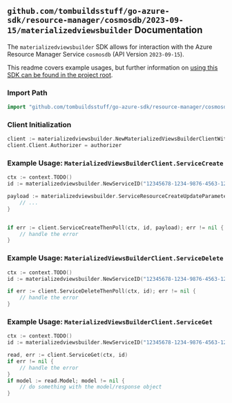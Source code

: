 
## `github.com/tombuildsstuff/go-azure-sdk/resource-manager/cosmosdb/2023-09-15/materializedviewsbuilder` Documentation

The `materializedviewsbuilder` SDK allows for interaction with the Azure Resource Manager Service `cosmosdb` (API Version `2023-09-15`).

This readme covers example usages, but further information on [using this SDK can be found in the project root](https://github.com/tombuildsstuff/go-azure-sdk/tree/main/docs).

### Import Path

```go
import "github.com/tombuildsstuff/go-azure-sdk/resource-manager/cosmosdb/2023-09-15/materializedviewsbuilder"
```


### Client Initialization

```go
client := materializedviewsbuilder.NewMaterializedViewsBuilderClientWithBaseURI("https://management.azure.com")
client.Client.Authorizer = authorizer
```


### Example Usage: `MaterializedViewsBuilderClient.ServiceCreate`

```go
ctx := context.TODO()
id := materializedviewsbuilder.NewServiceID("12345678-1234-9876-4563-123456789012", "example-resource-group", "databaseAccountValue", "serviceValue")

payload := materializedviewsbuilder.ServiceResourceCreateUpdateParameters{
	// ...
}


if err := client.ServiceCreateThenPoll(ctx, id, payload); err != nil {
	// handle the error
}
```


### Example Usage: `MaterializedViewsBuilderClient.ServiceDelete`

```go
ctx := context.TODO()
id := materializedviewsbuilder.NewServiceID("12345678-1234-9876-4563-123456789012", "example-resource-group", "databaseAccountValue", "serviceValue")

if err := client.ServiceDeleteThenPoll(ctx, id); err != nil {
	// handle the error
}
```


### Example Usage: `MaterializedViewsBuilderClient.ServiceGet`

```go
ctx := context.TODO()
id := materializedviewsbuilder.NewServiceID("12345678-1234-9876-4563-123456789012", "example-resource-group", "databaseAccountValue", "serviceValue")

read, err := client.ServiceGet(ctx, id)
if err != nil {
	// handle the error
}
if model := read.Model; model != nil {
	// do something with the model/response object
}
```
